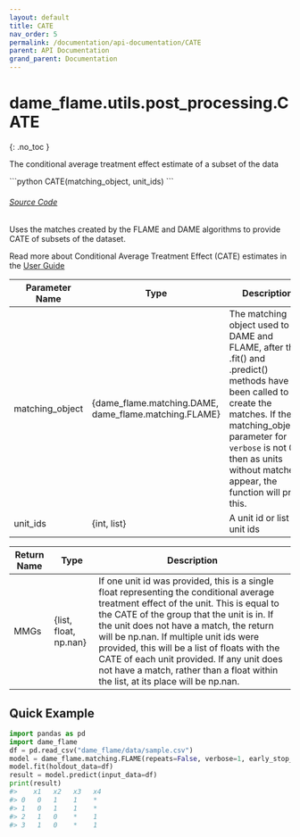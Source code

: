 ```yaml
---
layout: default
title: CATE
nav_order: 5
permalink: /documentation/api-documentation/CATE
parent: API Documentation
grand_parent: Documentation
---
```



# dame_flame.utils.post_processing.CATE
{: .no_toc }
 
The conditional average treatment effect estimate of a subset of the data


<div class="code-example" markdown="1">
```python
CATE(matching_object, unit_ids)
```
</div>
<div id="source" class="language-markdown highlighter-rouge">
  <a class="number" href="#SourceCode"></a> 
  <a href="https://github.com/almost-matching-exactly/DAME-FLAME-Python-Package/blob/master/dame_flame/utils/post_processing.py#L36">
    <h6><u>Source Code</u></h6>
  </a>
</div>

Uses the matches created by the FLAME and DAME algorithms to provide CATE of subsets of the dataset.

Read more about Conditional Average Treatment Effect (CATE) estimates in the [User Guide](../user-guide/Treatment-Effects.html)


| Parameter Name   | Type | Description |
|------------------|---------------------------------------------|---------|
| matching_object | {dame_flame.matching.DAME, dame_flame.matching.FLAME} | The matching object used to run DAME and FLAME, after the .fit() and .predict() methods have been called to create the matches. If the matching_object's parameter for `verbose` is not 0, then as units without matches appear, the function will print this. |
| unit_ids | {int, list} | A unit id or list of unit ids | 


| Return Name | Type | Description  |
|-------------|------| --------------------------------------------------------------------|
| MMGs    | {list, float, np.nan} | If one unit id was provided, this is a single float representing the conditional average treatment effect of the unit. This is equal to the CATE of the group that the unit is in. If the unit does not have a match, the return will be np.nan. If multiple unit ids were provided, this will be a list of floats with the CATE of each unit provided. If any unit does not have a match, rather than a float within the list, at its place will be np.nan. |

## Quick Example

```python
import pandas as pd
import dame_flame
df = pd.read_csv("dame_flame/data/sample.csv")
model = dame_flame.matching.FLAME(repeats=False, verbose=1, early_stop_iterations=False)
model.fit(holdout_data=df)
result = model.predict(input_data=df)
print(result)
#>    x1   x2   x3   x4
#> 0   0   1    1    *     
#> 1   0   1    1    *     
#> 2   1   0    *    1     
#> 3   1   0    *    1     
```
